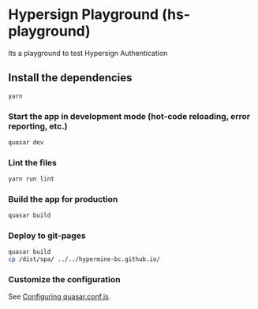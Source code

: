 # Hypersign Playground (hs-playground)

Its a playground to test Hypersign Authentication

## Install the dependencies
```bash
yarn
```

### Start the app in development mode (hot-code reloading, error reporting, etc.)
```bash
quasar dev
```

### Lint the files
```bash
yarn run lint
```

### Build the app for production
```bash
quasar build
```
### Deploy to git-pages
```bash
quasar build
cp /dist/spa/ ../../hypermine-bc.github.io/

```

### Customize the configuration
See [Configuring quasar.conf.js](https://quasar.dev/quasar-cli/quasar-conf-js).
